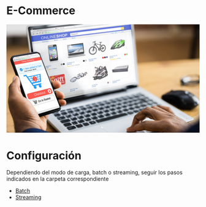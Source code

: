 # E-Commerce

<img src="https://github.com/thecodemancer/e-commerce/blob/63dfe15f147e5eb22ae896aa3d861d78f007a2ef/img/e_commerce.jpeg" />

# Configuración

Dependiendo del modo de carga, batch o streaming, seguir los pasos indicados en la carpeta correspondiente

- [Batch](https://github.com/thecodemancer/e-commerce/tree/7db681747222cd4c290c1c354ee2d177bc7faec8/1_batch)
- [Streaming](https://github.com/thecodemancer/e-commerce/tree/7db681747222cd4c290c1c354ee2d177bc7faec8/2_streaming)
